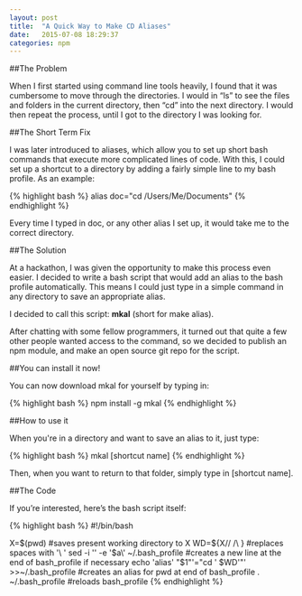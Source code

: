 ```yaml
---
layout: post
title:  "A Quick Way to Make CD Aliases"
date:   2015-07-08 18:29:37
categories: npm
---
```

##The Problem

When I first started using command line tools heavily, I found that it was cumbersome to move through the directories. I would in “ls” to see the files and folders in the current directory, then “cd” into the next directory. I would then repeat the process, until I got to the directory I was looking for.

##The Short Term Fix

I was later introduced to aliases, which allow you to set up short bash commands that execute more complicated lines of code. With this, I could set up a shortcut to a directory by adding a fairly simple line to my bash profile. As an example:

{% highlight bash %}
alias doc="cd  /Users/Me/Documents"
{% endhighlight %}


Every time I typed in doc, or any other alias I set up, it would take me to the correct directory. 

##The Solution

At a hackathon, I was given the opportunity to make this process even easier. I decided to write a bash script that would add an alias to the bash profile automatically. This means I could just type in a simple command in any directory to save an appropriate alias.

I decided to call this script: **mkal** (short for make alias).

After chatting with some fellow programmers, it turned out that quite a few other people wanted access to the command, so we decided to publish an npm module, and make an open source git repo for the script. 

##You can install it now!

You can now download mkal for yourself by typing in:

{% highlight bash %}
npm install -g mkal
{% endhighlight %}


##How to use it 

When you're in a directory and want to save an alias to it, just type: 

{% highlight bash %}
mkal [shortcut name]
{% endhighlight %}

Then, when you want to return to that folder, simply type in [shortcut name].

##The Code

If you’re interested, here’s the bash script itself:

{% highlight bash %}
#!/bin/bash

X=$(pwd)   #saves present working directory to X
WD=${X// /\\ }  #replaces spaces with '\ '
  sed -i '' -e '$a\' ~/.bash_profile   #creates a new line at the end of bash_profile if necessary
  echo 'alias' "$1"'="cd ' $WD'"' >>~/.bash_profile   #creates an alias for pwd at end of bash_profile
  . ~/.bash_profile   #reloads bash_profile
{% endhighlight %}
